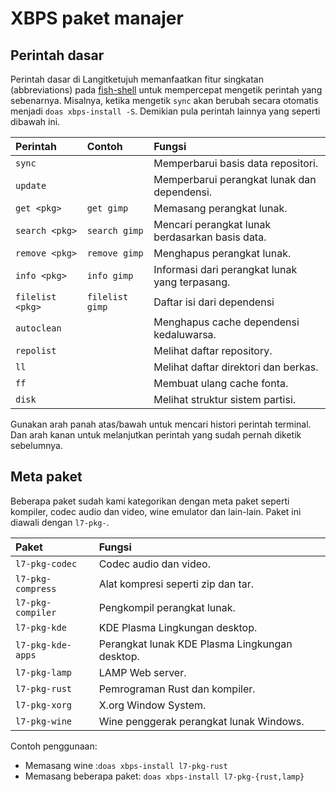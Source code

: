 # XBPS paket manajer

## Perintah dasar

Perintah dasar di Langitketujuh memanfaatkan fitur singkatan (abbreviations) pada [fish-shell](../shell/fish.md) untuk mempercepat mengetik perintah yang sebenarnya. Misalnya, ketika mengetik `sync` akan berubah secara otomatis menjadi `doas xbps-install -S`. Demikian pula perintah lainnya yang seperti dibawah ini.

| Perintah         | Contoh          | Fungsi                                          |
| :--------------- | :-------------- | :---------------------------------------------- |
| `sync`           |                 | Memperbarui basis data repositori.              |
| `update`         |                 | Memperbarui perangkat lunak dan dependensi.     |
| `get <pkg>`      | `get gimp`      | Memasang perangkat lunak.                       |
| `search <pkg>`   | `search gimp`   | Mencari perangkat lunak berdasarkan basis data. |
| `remove <pkg>`   | `remove gimp`   | Menghapus perangkat lunak.                      |
| `info <pkg>`     | `info gimp`     | Informasi dari perangkat lunak yang terpasang.  |
| `filelist <pkg>` | `filelist gimp` | Daftar isi dari dependensi                      |
| `autoclean`      |                 | Menghapus cache dependensi kedaluwarsa.         |
| `repolist`       |                 | Melihat daftar repository.                      |
| `ll`             |                 | Melihat daftar direktori dan berkas.            |
| `ff`             |                 | Membuat ulang cache fonta.                      |
| `disk`           |                 | Melihat struktur sistem partisi.                |

Gunakan arah panah atas/bawah untuk mencari histori perintah terminal. Dan arah kanan untuk melanjutkan perintah yang sudah pernah diketik sebelumnya.

## Meta paket

Beberapa paket sudah kami kategorikan dengan meta paket seperti kompiler, codec audio dan video, wine emulator dan lain-lain. Paket ini diawali dengan `l7-pkg-`.

| Paket             | Fungsi                                         |
| :---------------- | :--------------------------------------------- |
| `l7-pkg-codec`    | Codec audio dan video.                         |
| `l7-pkg-compress` | Alat kompresi seperti zip dan tar.             |
| `l7-pkg-compiler` | Pengkompil perangkat lunak.                    |
| `l7-pkg-kde`      | KDE Plasma Lingkungan desktop.                 |
| `l7-pkg-kde-apps` | Perangkat lunak KDE Plasma Lingkungan desktop. |
| `l7-pkg-lamp`     | LAMP Web server.                               |
| `l7-pkg-rust`     | Pemrograman Rust dan kompiler.                 |
| `l7-pkg-xorg`     | X.org Window System.                           |
| `l7-pkg-wine`     | Wine penggerak perangkat lunak Windows.        |

Contoh penggunaan:
- Memasang wine :`doas xbps-install l7-pkg-rust`
- Memasang beberapa paket: `doas xbps-install l7-pkg-{rust,lamp}`
